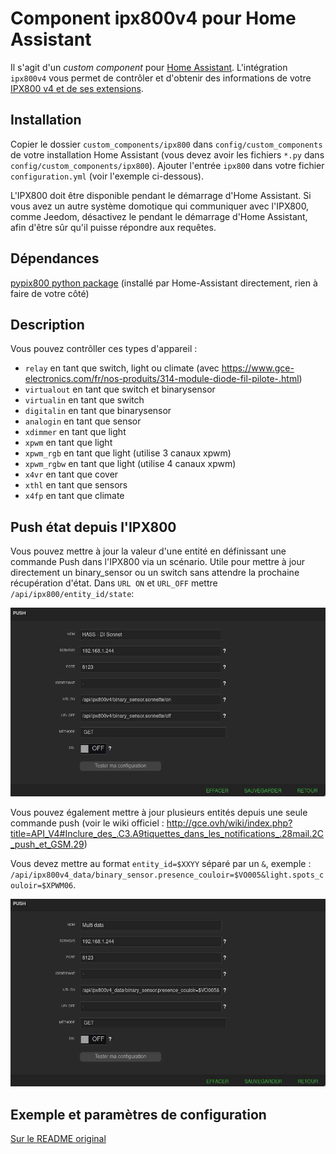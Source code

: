 # Component ipx800v4 pour Home Assistant

Il s'agit d'un _custom component_ pour [Home Assistant](https://www.home-assistant.io/).
L'intégration `ipx800v4` vous permet de contrôler et d'obtenir des informations de votre [IPX800 v4 et de ses extensions](http://gce-electronics.com/).

## Installation

Copier le dossier `custom_components/ipx800` dans `config/custom_components` de votre installation Home Assistant (vous devez avoir les fichiers `*.py` dans `config/custom_components/ipx800`).
Ajouter l'entrée `ipx800` dans votre fichier `configuration.yml` (voir l'exemple ci-dessous).

L'IPX800 doit être disponible pendant le démarrage d'Home Assistant.
Si vous avez un autre système domotique qui communiquer avec l'IPX800, comme Jeedom, désactivez le pendant le démarrage d'Home Assistant, afin d'être sûr qu'il puisse répondre aux requêtes.

## Dépendances

[pypix800 python package](https://github.com/Aohzan/pypx800) (installé par Home-Assistant directement, rien à faire de votre côté)

## Description

Vous pouvez contrôller ces types d'appareil :

- `relay` en tant que switch, light ou climate (avec https://www.gce-electronics.com/fr/nos-produits/314-module-diode-fil-pilote-.html)
- `virtualout` en tant que switch et binarysensor
- `virtualin` en tant que switch
- `digitalin` en tant que binarysensor
- `analogin` en tant que sensor
- `xdimmer` en tant que light
- `xpwm` en tant que light
- `xpwm_rgb` en tant que light (utilise 3 canaux xpwm)
- `xpwm_rgbw` en tant que light (utilise 4 canaux xpwm)
- `x4vr` en tant que cover
- `xthl` en tant que sensors
- `x4fp` en tant que climate

## Push état depuis l'IPX800

Vous pouvez mettre à jour la valeur d'une entité en définissant une commande Push dans l'IPX800 via un scénario.
Utile pour mettre à jour directement un binary_sensor ou un  switch sans attendre la prochaine récupération d'état.
Dans `URL ON` et `URL_OFF` mettre `/api/ipx800/entity_id/state`:

![PUSH configuration example](ipx800_push_configuration_example.jpg)

Vous pouvez également mettre à jour plusieurs entités depuis une seule commande push (voir le wiki officiel : http://gce.ovh/wiki/index.php?title=API_V4#Inclure_des_.C3.A9tiquettes_dans_les_notifications_.28mail.2C_push_et_GSM.29)

Vous devez mettre au format `entity_id=$XXYY` séparé par un `&`, exemple : `/api/ipx800v4_data/binary_sensor.presence_couloir=$VO005&light.spots_couloir=$XPWM06`.

![PUSH data configuration example](ipx800_push_data_configuration_example.jpg)

## Exemple et paramètres de configuration

[Sur le README original](README.md)
